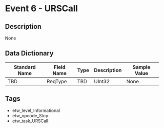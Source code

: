 # Event 6 - URSCall

## Description
None

## Data Dictionary
|Standard Name|Field Name|Type|Description|Sample Value|
|---|---|---|---|---|
|TBD|ReqType|TBD|UInt32|None|None|

## Tags
* etw_level_Informational
* etw_opcode_Stop
* etw_task_URSCall